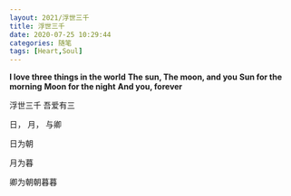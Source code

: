 ```yaml
---
layout: 2021/浮世三千
title: 浮世三千
date: 2020-07-25 10:29:44
categories: 随笔
tags: [Heart,Soul]
---
```


**I love three things in the world**
**The sun, The moon, and you**
**Sun for the morning**
**Moon for the night**
**And you, forever**


<p style="font-family: 楷体,隶书,宋体">浮世三千 吾爱有三</p>
<p>日， 月， 与卿</p>
<p>日为朝</p>
<p>月为暮</p>
卿为朝朝暮暮

